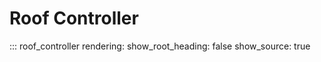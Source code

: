 # Roof Controller

::: roof_controller
    rendering:
        show_root_heading: false
        show_source: true
